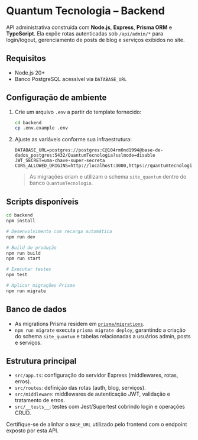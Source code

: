 # Quantum Tecnologia – Backend

API administrativa construída com **Node.js**, **Express**, **Prisma ORM** e **TypeScript**. Ela expõe rotas autenticadas sob `/api/admin/*` para login/logout, gerenciamento de posts de blog e serviços exibidos no site.

## Requisitos

- Node.js 20+
- Banco PostgreSQL acessível via `DATABASE_URL`

## Configuração de ambiente

1. Crie um arquivo `.env` a partir do template fornecido:

   ```bash
   cd backend
   cp .env.example .env
   ```

2. Ajuste as variáveis conforme sua infraestrutura:

   ```env
   DATABASE_URL=postgres://postgres:C@104rm0nd1994@base-de-dados_postgres:5432/QuantumTecnologia?sslmode=disable
   JWT_SECRET=uma-chave-super-secreta
   CORS_ALLOWED_ORIGINS=http://localhost:3000,https://quantumtecnologia.com.br
   ```

   > As migrações criam e utilizam o schema `site_quantum` dentro do banco `QuantumTecnologia`.

## Scripts disponíveis

```bash
cd backend
npm install

# Desenvolvimento com recarga automática
npm run dev

# Build de produção
npm run build
npm run start

# Executar testes
npm test

# Aplicar migrações Prisma
npm run migrate
```

## Banco de dados

- As migrations Prisma residem em [`prisma/migrations`](prisma/migrations).
- `npm run migrate` executa `prisma migrate deploy`, garantindo a criação do schema `site_quantum` e tabelas relacionadas a usuários admin, posts e serviços.

## Estrutura principal

- `src/app.ts`: configuração do servidor Express (middlewares, rotas, erros).
- `src/routes`: definição das rotas (auth, blog, serviços).
- `src/middleware`: middlewares de autenticação JWT, validação e tratamento de erros.
- `src/__tests__`: testes com Jest/Supertest cobrindo login e operações CRUD.

Certifique-se de alinhar o `BASE_URL` utilizado pelo frontend com o endpoint exposto por esta API.
